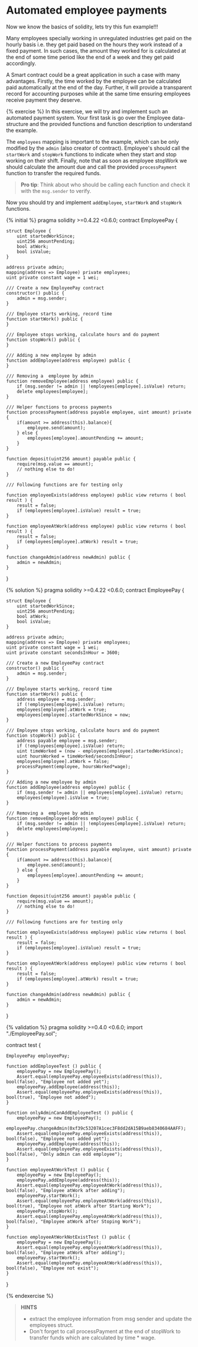 # Automated employee payments

Now we know the basics of solidity, lets try this fun example!!!

Many employees specially working in unregulated industries get paid on the
hourly basis i.e. they get paid based on the hours they work instead of
a fixed payment. In such cases, the amount they worked for is calculated at
the end of some time period like the end of a week and they get paid accordingly.

A Smart contract could be a great application in such a case with many advantages.
Firstly, the time worked by the employee can be calculated paid automatically at
the end of the day. Further, it will provide a transparent record for accounting
purposes while at the same time ensuring employees receive payment they deserve.  


{% exercise %}
In this exercise, we will try and implement such an automated payment system.
Your first task is go over the Employee data-structure and the provided functions
and function description to understand the example.

The `employees` mapping is important to the example, which can be only modified
by the `admin` (also creator of contract). Employee's should call the
`startWork` and `stopWork` functions to indicate when they start and stop
working on their shift. Finally, note that as soon as employee stopWork we
should calculate the amount due and call the provided `processPayment` function
to transfer the required funds.

> **Pro tip**: Think about who should be calling each function and check it with the `msg.sender` to verify.

Now you should try and implement `addEmployee`, `startWork` and `stopWork` functions.

{% initial %}
pragma solidity >=0.4.22 <0.6.0;
contract EmployeePay {

    struct Employee {
        uint startedWorkSince;
        uint256 amountPending;
        bool atWork;
        bool isValue;
    }

    address private admin;
    mapping(address => Employee) private employees;
    uint private constant wage = 1 wei;

    /// Create a new EmployeePay contract
    constructor() public {
        admin = msg.sender;
    }

    /// Employee starts working, record time
    function startWork() public {
    }

    /// Employee stops working, calculate hours and do payment
    function stopWork() public {
    }

    /// Adding a new employee by admin
    function addEmployee(address employee) public {
    }

    /// Removing a  employee by admin
    function removeEmployee(address employee) public {
        if (msg.sender != admin || !employees[employee].isValue) return;
        delete employees[employee];
    }

    /// Helper functions to process payments
    function processPayment(address payable employee, uint amount) private {
        if(amount >= address(this).balance){
            employee.send(amount);
        } else {
            employees[employee].amountPending += amount;
        }
    }

    function deposit(uint256 amount) payable public {
        require(msg.value == amount);
        // nothing else to do!
    }

    /// Following functions are for testing only

    function employeeExists(address employee) public view returns ( bool result ) {
        result = false;
        if (employees[employee].isValue) result = true;
    }

    function employeeAtWork(address employee) public view returns ( bool result ) {
        result = false;
        if (employees[employee].atWork) result = true;
    }

    function changeAdmin(address newAdmin) public {
        admin = newAdmin;
    }

}

{% solution %}
pragma solidity >=0.4.22 <0.6.0;
contract EmployeePay {

    struct Employee {
        uint startedWorkSince;
        uint256 amountPending;
        bool atWork;
        bool isValue;
    }

    address private admin;
    mapping(address => Employee) private employees;
    uint private constant wage = 1 wei;
    uint private constant secondsInHour = 3600;

    /// Create a new EmployeePay contract
    constructor() public {
        admin = msg.sender;
    }

    /// Employee starts working, record time
    function startWork() public {
        address employee = msg.sender;
        if (!employees[employee].isValue) return;
        employees[employee].atWork = true;
        employees[employee].startedWorkSince = now;
    }

    /// Employee stops working, calculate hours and do payment
    function stopWork() public {
        address payable employee = msg.sender;
        if (!employees[employee].isValue) return;
        uint timeWorked = (now - employees[employee].startedWorkSince);
        uint hoursWorked = timeWorked/secondsInHour;
        employees[employee].atWork = false;
        processPayment(employee, hoursWorked*wage);
    }

    /// Adding a new employee by admin
    function addEmployee(address employee) public {
        if (msg.sender != admin || employees[employee].isValue) return;
        employees[employee].isValue = true;
    }

    /// Removing a  employee by admin
    function removeEmployee(address employee) public {
        if (msg.sender != admin || !employees[employee].isValue) return;
        delete employees[employee];
    }

    /// Helper functions to process payments
    function processPayment(address payable employee, uint amount) private {
        if(amount >= address(this).balance){
            employee.send(amount);
        } else {
            employees[employee].amountPending += amount;
        }
    }

    function deposit(uint256 amount) payable public {
        require(msg.value == amount);
        // nothing else to do!
    }

    /// Following functions are for testing only

    function employeeExists(address employee) public view returns ( bool result ) {
        result = false;
        if (employees[employee].isValue) result = true;
    }

    function employeeAtWork(address employee) public view returns ( bool result ) {
        result = false;
        if (employees[employee].atWork) result = true;
    }

    function changeAdmin(address newAdmin) public {
        admin = newAdmin;
    }

}

{% validation %}
pragma solidity >=0.4.0 <0.6.0;
import "./EmployeePay.sol";

contract test {

    EmployeePay employeePay;

    function addEmployeeTest () public {
        employeePay = new EmployeePay();
        Assert.equal(employeePay.employeeExists(address(this)), bool(false), "Employee not added yet");
        employeePay.addEmployee(address(this));
        Assert.equal(employeePay.employeeExists(address(this)), bool(true), "Employee not added");
    }

    function onlyAdminCanAddEmployeeTest () public {
        employeePay = new EmployeePay();
        employeePay.changeAdmin(0xf39c53207A1cec3F8dd2dA15B9aeb8340684AAFF);
        Assert.equal(employeePay.employeeExists(address(this)), bool(false), "Employee not added yet");
        employeePay.addEmployee(address(this));
        Assert.equal(employeePay.employeeExists(address(this)), bool(false), "Only admin can edd employee");
    }

    function employeeAtWorkTest () public {
        employeePay = new EmployeePay();
        employeePay.addEmployee(address(this));
        Assert.equal(employeePay.employeeAtWork(address(this)), bool(false), "Employee atWork after adding");
        employeePay.startWork();
        Assert.equal(employeePay.employeeAtWork(address(this)), bool(true), "Employee not atWork after Starting Work");
        employeePay.stopWork();
        Assert.equal(employeePay.employeeAtWork(address(this)), bool(false), "Employee atWork after Stoping Work");
    }

    function employeeAtWorkNotExistTest () public {
        employeePay = new EmployeePay();
        Assert.equal(employeePay.employeeAtWork(address(this)), bool(false), "Employee atWork after adding");
        employeePay.startWork();
        Assert.equal(employeePay.employeeAtWork(address(this)), bool(false), "Employee not exist");
    }
}

{% endexercise %}

> **HINTS**
> * extract the employee information from msg sender and update the employees struct.
> * Don't forget to call processPayment at the end of stopWork to transfer funds which are calculated by time * wage.
